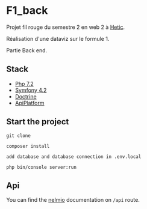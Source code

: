 # F1_back

Projet fil rouge du semestre 2 en web 2 à [Hetic](https://www.hetic.net/).

Réalisation d'une dataviz sur le formule 1.

Partie Back end.

## Stack

* [Php 7.2](https://php.net/)
* [Symfony 4.2](https://symfony.com/)
* [Doctrine](https://www.doctrine-project.org/)
* [ApiPlatform](https://api-platform.com/)

## Start the project

`git clone`

`composer install`

`add database and database connection in .env.local`

`php bin/console server:run`

## Api

You can find the [nelmio](https://github.com/nelmio/NelmioApiDocBundle) documentation on `/api` route.
